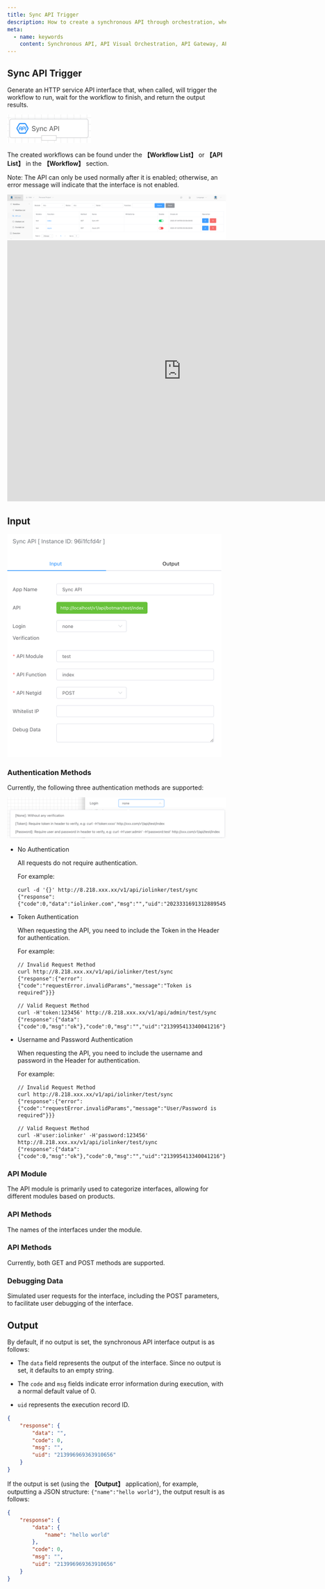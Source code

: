 ```yaml
---
title: Sync API Trigger
description: How to create a synchronous API through orchestration, where calling this API triggers workflow execution and blocks until output results are returned.
meta:
  - name: keywords
    content: Synchronous API, API Visual Orchestration, API Gateway, API Development, Low-code, AI Workflow, Process Engine
---
```


## Sync API Trigger

Generate an HTTP service API interface that, when called, will trigger the workflow to run, wait for the workflow to finish, and return the output results.

<img src="./img/sync_api_menu.png" alt="image-20241007154149089" style="zoom:50%;" />

The created workflows can be found under the **【Workflow List】** or **【API List】** in the **【Workflow】** section.

Note: The API can only be used normally after it is enabled; otherwise, an error message will indicate that the interface is not enabled.

<img src="./img/api-list.png" alt="image-20250708090057871" style="zoom:50%;" />

<iframe 
    width="800" 
    height="600" 
    src="https://www.youtube.com/embed/7pSI-umxiSs"  frameborder="0" 
    allow="accelerometer; autoplay; encrypted-media; gyroscope; picture-in-picture" 
    allowfullscreen>
</iframe>

## Input

<img src="./img/sync_api_input.png" alt="image-20241007154301010" style="zoom:50%;" />



### Authentication Methods

Currently, the following three authentication methods are supported:

<img src="./img/api_input_login_verification.png" alt="image-20241007153526472" style="zoom:80%;" />



- No Authentication

  All requests do not require authentication.

  For example:

  ```http
  curl -d '{}' http://8.218.xxx.xx/v1/api/iolinker/test/sync
  {"response":{"code":0,"data":"iolinker.com","msg":"","uid":"2023331691312889545691136"}}
  ```

- Token Authentication

  When requesting the API, you need to include the Token in the Header for authentication.

  For example:

  ```http
  // Invalid Request Method
  curl http://8.218.xxx.xx/v1/api/iolinker/test/sync
  {"response":{"error":{"code":"requestError.invalidParams","message":"Token is required"}}}
  ```

  ```http
  // Valid Request Method
  curl -H'token:123456' http://8.218.xxx.xx/v1/api/admin/test/sync
  {"response":{"data":{"code":0,"msg":"ok"},"code":0,"msg":"","uid":"213995413340041216"}}
  ```


- Username and Password Authentication

  When requesting the API, you need to include the username and password in the Header for authentication.

  For example:

  ```http
  // Invalid Request Method
  curl http://8.218.xxx.xx/v1/api/iolinker/test/sync
  {"response":{"error":{"code":"requestError.invalidParams","message":"User/Password is required"}}}
  ```

  ```http
  // Valid Request Method
  curl -H'user:iolinker' -H'password:123456' http://8.218.xxx.xx/v1/api/iolinker/test/sync
  {"response":{"data":{"code":0,"msg":"ok"},"code":0,"msg":"","uid":"213995413340041216"}}
  ```




### API Module

The API module is primarily used to categorize interfaces, allowing for different modules based on products.



### API Methods

The names of the interfaces under the module.



### API Methods

Currently, both GET and POST methods are supported.



### Debugging Data

Simulated user requests for the interface, including the POST parameters, to facilitate user debugging of the interface.





## Output

By default, if no output is set, the synchronous API interface output is as follows:

- The `data` field represents the output of the interface. Since no output is set, it defaults to an empty string.

- The `code` and `msg` fields indicate error information during execution, with a normal default value of 0.

- `uid` represents the execution record ID.

```json
{
    "response": {
        "data": "",
        "code": 0,
        "msg": "",
        "uid": "213996969363910656"
    }
}
```



If the output is set (using the **【Output】** application), for example, outputting a JSON structure: `{"name":"hello world"}`, the output result is as follows:

```json
{
    "response": {
        "data": {
            "name": "hello world"
        },
        "code": 0,
        "msg": "",
        "uid": "213996969363910656"
    }
}
```

